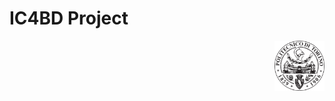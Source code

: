 # IC4BD Project
<p align="right">
<img src="fig/polito.png" alt="Logo" width="80" height="80">
</p>
